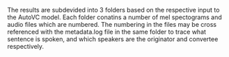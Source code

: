 The results are subdevided into 3 folders based on the respective input to the AutoVC model.
Each folder conatins a number of mel spectograms and audio files which are numbered. The numbering in the files may be cross referenced with the metadata.log file in the same folder to trace what sentence is spoken, and which speakers are the originator and convertee respectively.